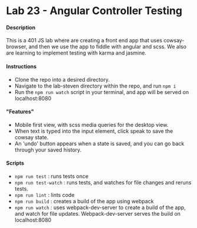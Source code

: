 # Lab 23 - Angular Controller Testing

#### Description

This is a 401 JS lab where are creating a front end app that uses cowsay-browser, and then we use the app to fiddle with angular and scss. We also are learning to implement testing with karma and jasmine.

#### Instructions

- Clone the repo into a desired directory.
- Navigate to the lab-steven directory within the repo, and run ```npm i```
- Run the ```npm run watch``` script in your terminal, and app will be served on localhost:8080

#### "Features"

- Mobile first view, with scss media queries for the desktop view.
- When text is typed into the input element, click speak to save the cowsay state.
- An 'undo' button appears when a state is saved, and you can go back through your saved history.

#### Scripts

- ```npm run test``` : runs tests once
- ```npm run test-watch``` : runs tests, and watches for file changes and reruns tests.
- ```npm run lint``` : lints code
- ```npm run build``` : creates a build of the app using webpack
- ```npm run watch``` : uses webpack-dev-server to create a build of the app, and watch for file updates. Webpack-dev-server serves the build on localhost:8080
